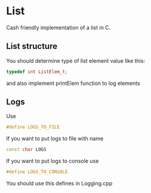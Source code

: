 # List 
Cash friendly implementation of a list in C.

## List structure

You should determine type of list element value like this:
```c++
typedef int ListElem_t;
```

and also implement printElem function to log elements

## Logs
Use
```c++
#define LOGS_TO_FILE
```
If you want to put logs to file with name
```c++
const char LOGS
```
If you want to put logs to console use
```c++
#define LOGS_TO_CONSOLE
```
You should use this defines in Logging.cpp 